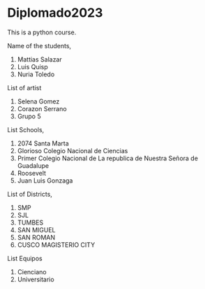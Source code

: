 # Diplomado2023
This is a python course.

Name of the students,
1. Mattias Salazar
2. Luis Quisp
3. Nuria Toledo

List of artist
1. Selena Gomez
2. Corazon Serrano
3. Grupo 5

List Schools,
1. 2074 Santa Marta
2. Glorioso Colegio Nacional de Ciencias
3. Primer Colegio Nacional de La republica de Nuestra Señora de Guadalupe 
4. Roosevelt 
5. Juan Luis Gonzaga

List of Districts,
1. SMP
2. SJL
3. TUMBES
4. SAN MIGUEL
5. SAN ROMAN
6. CUSCO MAGISTERIO CITY

List Equipos
1. Cienciano
2. Universitario
